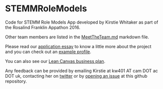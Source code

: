 # STEMMRoleModels
Code for STEMM Role Models App developed by Kirstie Whitaker as part of the Rosalind Franklin Appathon 2016.

Other team members are listed in the [MeetTheTeam.md](https://github.com/KirstieJane/STEMMRoleModels/blob/master/MeetTheTeam.md) markdown file.

Please read our [application essay](https://github.com/KirstieJane/STEMMRoleModels/blob/master/ApplicationMaterials.md) to know a little more about the project and you can check out an [example profile](https://github.com/KirstieJane/STEMMRoleModels/blob/master/ProfileExample.md).

You can also see our [Lean Canvas business plan](https://app.leanstack.com/canvases/p/2e4a5016-7fb5-4c77-b1cf-ed65518b7603).

Any feedback can be provided by emailing Kirstie at kw401 AT cam DOT ac DOT uk, contacting her on [twitter](https://twitter.com/kirstie_j) or by [opening an issue](https://github.com/KirstieJane/STEMMRoleModels/issues) at this github repository.

